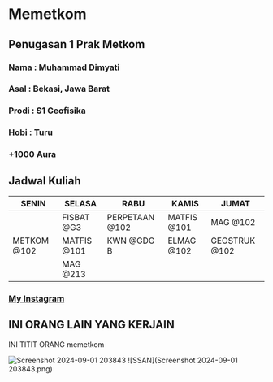 # Memetkom

## Penugasan 1 Prak Metkom
### Nama : Muhammad Dimyati
### Asal : Bekasi, Jawa Barat
### Prodi : S1 Geofisika
### Hobi : Turu
### +1000 Aura
## Jadwal Kuliah
| SENIN | SELASA | RABU | KAMIS | JUMAT |
| ----------- | ----------- | ----------- | ----------- | ----------- |
|   | FISBAT @G3 | PERPETAAN @102 | MATFIS @101 | MAG @102 |
| METKOM @102 | MATFIS @101 | KWN @GDG B | ELMAG @102 | GEOSTRUK @102 |
|   | MAG @213 |   |   |   |

### [My Instagram](https://www.instagram.com/_dimyatiii)

## INI ORANG LAIN YANG KERJAIN
INI TITIT ORANG
memetkom

![Screenshot 2024-09-01 203843](https://github.com/user-attachments/assets/63fe6e65-8e27-47ed-8c2e-b2f30d037f87)
![SSAN](Screenshot 2024-09-01 203843.png)